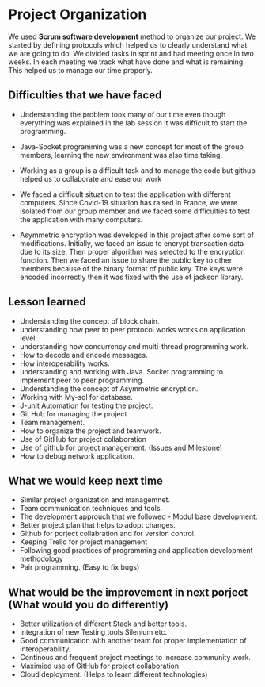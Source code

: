 # Project Organization
We used **Scrum software development**  method to organize our project. We started by defining protocols which helped us to clearly understand what we are going to do. We divided tasks in sprint and had meeting once in two weeks.
In each meeting we track what have done and what is remaining. This helped us to manage our time properly.                                                               
                                                                                                                                                            
## Difficulties that we have faced
* Understanding the problem took many of our time even though everything was explained in the lab session it was difficult to start the programming.
* Java-Socket programming was a new concept for most of the group members, learning the new environment was also time taking.

* Working as a group is a difficult task and to manage the code but github helped us to collaborate and ease our work
* We faced a difficult situation to test the application with different computers. Since Covid-19 situation has raised in France, we were isolated from our group member and we faced some difficulties to test the application with many computers.
* Asymmetric encryption was developed in this project after some sort of modifications. Initially, we faced an issue to encrypt transaction data due to its size. Then proper algorithm was selected to the encryption function. Then we faced an issue to share the public key to other members because of the binary format of public key. The keys were encoded incorrectly then it was fixed with the use of jackson library.   

## Lesson learned 
* Understanding the concept of block chain.
* understanding how peer to peer protocol works works on application level.
* understanding how concurrency and multi-thread programming work. 
* How to decode and encode messages.
* How interoperability works.
* understanding and working with Java. Socket programming to implement peer to peer programming.
* Understanding the concept of Asymmetric encryption. 
* Working with My-sql for database.
* J-unit Automation for testing the project.
* Git Hub for managing the project
* Team management.
* How to organize the project and teamwork.
* Use of GitHub for project collaboration 
* Use of github for project management. (Issues and Milestone)
* How to debug network application. 


## What we would keep next time

* Similar project organization and managemnet. 
* Team communication techniques and tools. 
* The development approuch that we followed - Modul base development. 
* Better project plan that helps to adopt changes.
* Github for porject collabration and for version control. 
* Keeping Trello for project management 
* Following good practices of programming and application development methodology
* Pair programming. (Easy to fix bugs)

## What would be the improvement in next porject (What would you do differently)
* Better utilization of different Stack and better tools.
* Integration of new Testing tools Silenium etc. 
* Good communication with another team for proper implementation of interoperability.   
* Continous and frequent project meetings to increase community work.   
* Maximied use of GitHub for project collaboration
* Cloud deployment. (Helps to learn different technologies) 




